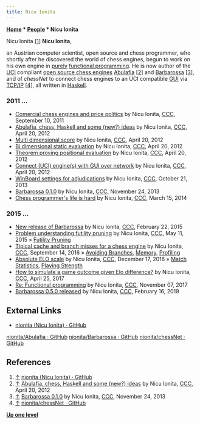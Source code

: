 ```yaml
---
title: Nicu Ionita
---
```

**[Home](Home "Home") \* [People](People "People") \* Nicu Ionita**



 [](https://github.com/nionita) Nicu Ionita <a id="cite-note-1" href="#cite-ref-1">[1]</a> 
**Nicu Ionita**,  

an Austrian computer scientist, open source and chess programmer, who shortly after he discovered the world of chess engines, 
begun to work on his own engine in [purely](https://en.wikipedia.org/wiki/Purely_functional) [functional programming](https://en.wikipedia.org/wiki/Functional_programming). 
He is now author of the [UCI](UCI "UCI") compliant [open source chess engines](Category:Open_Source "Category:Open Source") [Abulafia](Abulafia "Abulafia") <a id="cite-note-2" href="#cite-ref-2">[2]</a> and [Barbarossa](Barbarossa "Barbarossa") <a id="cite-note-3" href="#cite-ref-3">[3]</a>, 
and of *chessNet* to connect chess engines to an UCI compatible [GUI](GUI "GUI") via [TCP/IP](https://en.wikipedia.org/wiki/Internet_protocol_suite) <a id="cite-note-4" href="#cite-ref-4">[4]</a>, all written in [Haskell](index.php?title=Haskell&action=edit&redlink=1 "Haskell (page does not exist)").



### 2011 ...


* [Comercial chess engines and price politics](http://www.talkchess.com/forum/viewtopic.php?t=40343) by Nicu Ionita, [CCC](CCC "CCC"), September 10, 2011
* [Abulafia, chess, Haskell and some (new?) ideas](http://www.talkchess.com/forum/viewtopic.php?t=43384) by Nicu Ionita, [CCC](CCC "CCC"), April 20, 2012
* [Multi dimensional score](http://www.talkchess.com/forum/viewtopic.php?t=43385) by Nicu Ionita, [CCC](CCC "CCC"), April 20, 2012
* [Bi dimensional static evaluation](http://www.talkchess.com/forum/viewtopic.php?t=43386) by Nicu Ionita, [CCC](CCC "CCC"), April 20, 2012
* [Theorem proving positional evaluation](http://www.talkchess.com/forum/viewtopic.php?t=43387) by Nicu Ionita, [CCC](CCC "CCC"), April 20, 2012
* [Connect (UCI) engine(s) with GUI over network](http://www.talkchess.com/forum/viewtopic.php?t=46386) by Nicu Ionita, [CCC](CCC "CCC"), April 20, 2012
* [WinBoard settings for adjudications](http://www.talkchess.com/forum/viewtopic.php?t=49788) by Nicu Ionita, [CCC](CCC "CCC"), October 21, 2013
* [Barbarossa 0.1.0](http://www.talkchess.com/forum/viewtopic.php?t=50213) by Nicu Ionita, [CCC](CCC "CCC"), November 24, 2013
* [Chess programmer's life is hard](http://www.talkchess.com/forum/viewtopic.php?t=51606) by Nicu Ionita, [CCC](CCC "CCC"), March 15, 2014


### 2015 ...


* [New release of Barbarossa](http://www.talkchess.com/forum/viewtopic.php?t=55423) by Nicu Ionita, [CCC](CCC "CCC"), February 22, 2015
* [Problem understanding futility pruning](http://www.talkchess.com/forum/viewtopic.php?t=56323) by Nicu Ionita, [CCC](CCC "CCC"), May 11, 2015 » [Futility Pruning](Futility_Pruning "Futility Pruning")
* [Tipical cache and branch misses for a chess engine](http://www.talkchess.com/forum/viewtopic.php?t=61423) by Nicu Ionita, [CCC](CCC "CCC"), September 14, 2016 » [Avoiding Branches](Avoiding_Branches "Avoiding Branches"), [Memory](Memory "Memory"), [Profiling](index.php?title=Profiling&action=edit&redlink=1 "Profiling (page does not exist)")
* [Absolute ELO scale](http://www.talkchess.com/forum/viewtopic.php?t=62510) by Nicu Ionita, [CCC](CCC "CCC"), December 17, 2016 » [Match Statistics](Match_Statistics "Match Statistics"), [Playing Strength](Playing_Strength "Playing Strength")
* [How to simulate a game outcome given Elo difference?](http://www.talkchess.com/forum/viewtopic.php?t=63813) by Nicu Ionita, [CCC](CCC "CCC"), April 25, 2017
* [Re: Functional programming](http://www.talkchess.com/forum3/viewtopic.php?f=7&t=65654&start=3) by Nicu Ionita, [CCC](CCC "CCC"), November 07, 2017
* [Barbarossa 0.5.0 released](http://www.talkchess.com/forum3/viewtopic.php?f=2&t=69923) by Nicu Ionita, [CCC](CCC "CCC"), February 16, 2019


## External Links


* [nionita (Nicu Ionita) · GitHub](https://github.com/nionita)


 [nionita/Abulafia · GitHub](https://github.com/nionita/Abulafia)
 [nionita/Barbarossa · GitHub](https://github.com/nionita/Barbarossa)
 [nionita/chessNet · GitHub](https://github.com/nionita/chessNet)
## References


1. <a id="cite-ref-1" href="#cite-note-1">↑</a> [nionita (Nicu Ionita) · GitHub](https://github.com/nionita)
2. <a id="cite-ref-2" href="#cite-note-2">↑</a> [Abulafia, chess, Haskell and some (new?) ideas](http://www.talkchess.com/forum/viewtopic.php?t=43384) by Nicu Ionita, [CCC](CCC "CCC"), April 20, 2012
3. <a id="cite-ref-3" href="#cite-note-3">↑</a> [Barbarossa 0.1.0](http://www.talkchess.com/forum/viewtopic.php?t=50213) by Nicu Ionita, [CCC](CCC "CCC"), November 24, 2013
4. <a id="cite-ref-4" href="#cite-note-4">↑</a> [nionita/chessNet · GitHub](https://github.com/nionita/chessNet)

**[Up one level](People "People")**







 
